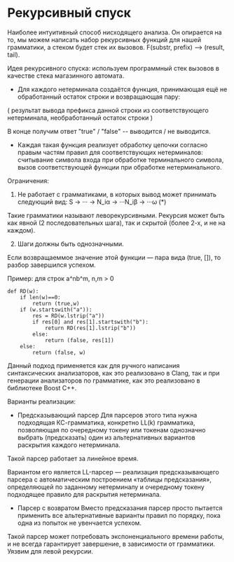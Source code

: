 # Рекурсивный спуск

Наиболее интуитивный способ нисходящего анализа. Он опирается на то, мы можем написать набор рекурсивных функций для нашей грамматики, а стеком будет стек их вызовов. F(substr, prefix) --> (result, tail).

Идея рекурсивного спуска: используем программный стек вызовов в качестве стека магазинного автомата.

- Для каждого нетерминала создаётся функция, принимающая ещё не обработанный остаток строки и возвращающая пару: 

(
результат вывода префикса данной строки из соответствующего нетерминала,
необработанный остаток строки
)

 В конце получим ответ "true" / "false" -- выводится / не выводится.
- Каждая такая функция реализует обработку цепочки согласно правым частям правил для соответствующих нетерминалов: 
считывание символа входа при обработке терминального символа, вызов соответствующей функции при обработке нетерминального.

Ограничения:

1. Не работает с грамматиками, в которых вывод может принимать следующий вид: S → ··· → N_iα → ···N_iβ → ···ω (*)

Такие грамматики называют леворекурсивными. Рекурсия может быть как явной (2 последовательных шага), так и скрытой (более 2-х, и не на каждом).

2. Шаги должны быть однозначными.

Если возвращаеммое значение этой функции — пара вида (true, []), то разбор завершился успехом.

Пример: для строк a^nb^m, n,m > 0

```
def RD(w):
    if len(w)==0:
        return (true,w)
    if (w.startswith("a")):
        res = RD(w.lstrip("a"))
        if res[0] and res[1].startswith("b"):
            return RD(res[1].lstrip("b"))
        else:
            return (false, res[1])
    else:
        return (false, w)
```


Данный подход применяется как для ручного написания синтаксических анализаторов, как это реализовано в Clang, так и при генерации анализаторов по грамматике, как это реализовано в библиотеке Boost C++.

Варианты реализации:

- Предсказывающий парсер
Для парсеров этого типа нужна подходящая КС-грамматика, конкретно LL(k) грамматика, позволяющая по очередному токену или токенам однозначно выбрать (предсказать) один из альтернативных вариантов раскрытия каждого нетерминала.

Такой парсер работает за линейное время.

Вариантом его является LL-парсер — реализация предсказывающего парсера с автоматическим построением «таблицы предсказания», определяющей по заданному нетерминалу и очередному токену подходящее правило для раскрытия нетерминала.

- Парсер с возвратом
Вместо предсказания парсер просто пытается применить все альтернативные варианты правил по порядку, пока одна из попыток не увенчается успехом.

Такой парсер может потребовать экспоненциального времени работы, и не всегда гарантирует завершение, в зависимости от грамматики. Уязвим для левой рекурсии.
